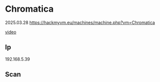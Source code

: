 # Chromatica

2025.03.28 https://hackmyvm.eu/machines/machine.php?vm=Chromatica

[video]()

## Ip

192.168.5.39

## Scan
